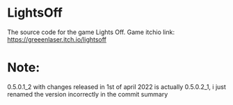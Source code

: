 # LightsOff
The source code for the game Lights Off. Game itchio link: https://greeenlaser.itch.io/lightsoff

# Note:
0.5.0.1_2 with changes released in 1st of april 2022 is actually 0.5.0.2_1, i just renamed the version incorrectly in the commit summary
